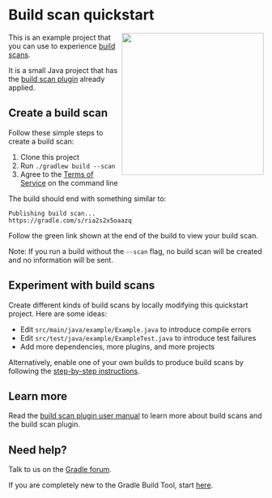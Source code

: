 # Build scan quickstart

<img src="http://bit.ly/2kZWwg8" align="right" width="280" />

This is an example project that you can use to experience [build scans][gradle.com].

It is a small Java project that has the [build scan plugin][plugin] already applied.

## Create a build scan

Follow these simple steps to create a build scan:

1. Clone this project
1. Run `./gradlew build --scan`
1. Agree to the [Terms of Service][terms-of-service] on the command line

The build should end with something similar to:

    Publishing build scan...
    https://gradle.com/s/ria2s2x5oaazq

Follow the green link shown at the end of the build to view your build scan.

Note: If you run a build without the `--scan` flag, no build scan will be created and
no information will be sent.

## Experiment with build scans

Create different kinds of build scans by locally modifying this quickstart project. Here are some ideas:

- Edit `src/main/java/example/Example.java` to introduce compile errors
- Edit `src/test/java/example/ExampleTest.java` to introduce test failures
- Add more dependencies, more plugins, and more projects

Alternatively, enable one of your own builds to produce build scans by following the [step-by-step instructions][instructions].

## Learn more

Read the [build scan plugin user manual][manual] to learn more about build scans and the build scan plugin.

## Need help?

Talk to us on the [Gradle forum][gradle-forum].

If you are completely new to the Gradle Build Tool, start [here][gradle-download].

[gradle-download]: https://gradle.org/gradle-download
[plugin]: https://gradle.com/scans/plugin
[gradle.com]: https://www.gradle.com
[terms-of-service]: https://gradle.com/terms-of-service
[instructions]: https://gradle.com/scans/get-started
[gradle-forum]: https://discuss.gradle.org/c/help-discuss/scans
[manual]: https://docs.gradle.com/build-scan-plugin/
